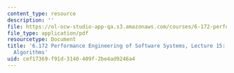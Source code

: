 ```yaml
---
content_type: resource
description: ''
file: https://ol-ocw-studio-app-qa.s3.amazonaws.com/courses/6-172-performance-engineering-of-software-systems-fall-2018/cef17369f91d3140409f2be4ad9246a4_MIT6_172F18_lec15.pdf
file_type: application/pdf
resourcetype: Document
title: '6.172 Performance Engineering of Software Systems, Lecture 15: Cache-Oblivious
  Algorithms'
uid: cef17369-f91d-3140-409f-2be4ad9246a4
---
```

